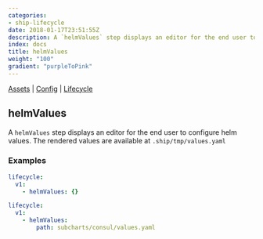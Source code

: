 ```yaml
---
categories:
- ship-lifecycle
date: 2018-01-17T23:51:55Z
description: A `helmValues` step displays an editor for the end user to configure helm values. The rendered values are available at `.ship/tmp/values.yaml`
index: docs
title: helmValues
weight: "100"
gradient: "purpleToPink"
---
```


[Assets](/api/ship-assets/overview) | [Config](/api/ship-config/overview) | [Lifecycle](/api/ship-lifecycle/overview)

## helmValues

A `helmValues` step displays an editor for the end user to configure helm values. The rendered values are available at `.ship/tmp/values.yaml`




### Examples

```yaml
lifecycle:
  v1:
    - helmValues: {}
```

```yaml
lifecycle:
  v1:
    - helmValues:
        path: subcharts/consul/values.yaml
```
